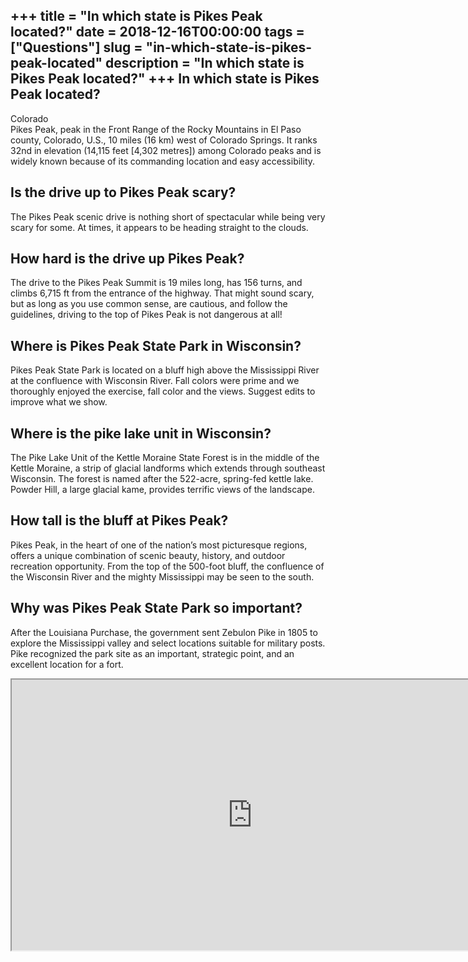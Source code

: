 +++
title = "In which state is Pikes Peak located?"
date = 2018-12-16T00:00:00
tags = ["Questions"]
slug = "in-which-state-is-pikes-peak-located"
description = "In which state is Pikes Peak located?"
+++
In which state is Pikes Peak located?
-------------------------------------

Colorado  
Pikes Peak, peak in the Front Range of the Rocky Mountains in El Paso county, Colorado, U.S., 10 miles (16 km) west of Colorado Springs. It ranks 32nd in elevation (14,115 feet \[4,302 metres\]) among Colorado peaks and is widely known because of its commanding location and easy accessibility.

Is the drive up to Pikes Peak scary?
------------------------------------

The Pikes Peak scenic drive is nothing short of spectacular while being very scary for some. At times, it appears to be heading straight to the clouds.

How hard is the drive up Pikes Peak?
------------------------------------

The drive to the Pikes Peak Summit is 19 miles long, has 156 turns, and climbs 6,715 ft from the entrance of the highway. That might sound scary, but as long as you use common sense, are cautious, and follow the guidelines, driving to the top of Pikes Peak is not dangerous at all!

Where is Pikes Peak State Park in Wisconsin?
--------------------------------------------

Pikes Peak State Park is located on a bluff high above the Mississippi River at the confluence with Wisconsin River. Fall colors were prime and we thoroughly enjoyed the exercise, fall color and the views. Suggest edits to improve what we show.

Where is the pike lake unit in Wisconsin?
-----------------------------------------

The Pike Lake Unit of the Kettle Moraine State Forest is in the middle of the Kettle Moraine, a strip of glacial landforms which extends through southeast Wisconsin. The forest is named after the 522-acre, spring-fed kettle lake. Powder Hill, a large glacial kame, provides terrific views of the landscape.

How tall is the bluff at Pikes Peak?
------------------------------------

Pikes Peak, in the heart of one of the nation’s most picturesque regions, offers a unique combination of scenic beauty, history, and outdoor recreation opportunity. From the top of the 500-foot bluff, the confluence of the Wisconsin River and the mighty Mississippi may be seen to the south.

Why was Pikes Peak State Park so important?
-------------------------------------------

After the Louisiana Purchase, the government sent Zebulon Pike in 1805 to explore the Mississippi valley and select locations suitable for military posts. Pike recognized the park site as an important, strategic point, and an excellent location for a fort.

<iframe allow="accelerometer; autoplay; clipboard-write; encrypted-media; gyroscope; picture-in-picture" allowfullscreen="" class="__youtube_prefs__  epyt-is-override  no-lazyload" data-no-lazy="1" data-origheight="433" data-origwidth="770" data-skipgform_ajax_framebjll="" height="433" id="_ytid_16389" loading="lazy" src="https://www.youtube.com/embed/L4c67-Fagvc?enablejsapi=1&autoplay=0&cc_load_policy=0&cc_lang_pref=&iv_load_policy=1&loop=0&modestbranding=0&rel=1&fs=1&playsinline=0&autohide=2&theme=dark&color=red&controls=1&" title="YouTube player" width="770"></iframe>